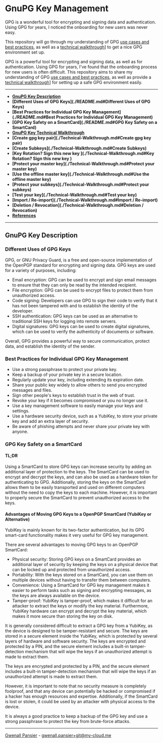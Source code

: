 # GnuPG Key Management

GPG is a wonderful tool for encrypting and signing data and authentication.
Using GPG for years, I noticed the onboarding for new users was never easy.

This repository will go through my understanding of GPG [use cases and best practices](#GnuPG-Key-Description), as well as a [technical walkthrough](./Technical-Walkthrough.md)] to get a nice GPG environment set up.

GPG is a powerful tool for encrypting and signing data, as well as for authentication.
Using GPG for years, I've found that the onboarding process for new users is often difficult. This repository aims to share my understanding of GPG  [use cases and best practices](#GnuPG-Key-Description), as well as provide a  [technical walkthrough](./Technical-Walkthrough.md)] for setting up a safe GPG environment easily.

---

-  **[GnuPG Key Description](#GnuPG-Key-Description)**
  - **[Different Uses of GPG Keys](./README.md#Different Uses of GPG Keys)**
  - **[Best Practices for Individual GPG Key Management](./README.md#Best Practices for Individual GPG Key Management)**
  - **[GPG Key Safety on a SmartCard](./README.md#GPG Key Safety on a SmartCard)**
-  **[GnuPG Key Technical Walkthrough](./Technical-Walkthrough.md)**
  - **[Create gpg key pair](./Technical-Walkthrough.md#Create gpg key pair)**
  - **[Create Subkeys](./Technical-Walkthrough.md#Create Subkeys)**
  - **[Key Rotation? Sign this new key ](./Technical-Walkthrough.md#Key Rotation? Sign this new key )**
  - **[Protect your master key](./Technical-Walkthrough.md#Protect your master key)**
  - **[Use the offline master key](./Technical-Walkthrough.md#Use the offline master key)**
  - **[Protect your subkeys](./Technical-Walkthrough.md#Protect your subkeys)**
  - **[Test your key](./Technical-Walkthrough.md#Test your key)**
  - **[Import /  Re-import](./Technical-Walkthrough.md#Import /  Re-import)**
  - **[Deletion / Revocation](./Technical-Walkthrough.md#Deletion / Revocation)**
  - **[References](./Technical-Walkthrough.md#References)**

---

## GnuPG Key Description

### Different Uses of GPG Keys

GPG, or GNU Privacy Guard, is a free and open-source implementation of the OpenPGP standard for encrypting and signing data. GPG keys are used for a variety of purposes, including:

- Email encryption: GPG can be used to encrypt and sign email messages to ensure that they can only be read by the intended recipient.
- File encryption: GPG can be used to encrypt files to protect them from unauthorized access.
- Code signing: Developers can use GPG to sign their code to verify that it has not been tampered with and to establish the identity of the developer.
- SSH authentication: GPG keys can be used as an alternative to traditional SSH keys for logging into remote servers.
- Digital signatures: GPG keys can be used to create digital signatures, which can be used to verify the authenticity of documents or software.

Overall, GPG provides a powerful way to secure communication, protect data, and establish the identity of the sender.

### Best Practices for Individual GPG Key Management

- Use a strong passphrase to protect your private key.
- Keep a backup of your private key in a secure location.
- Regularly update your key, including extending its expiration date.
- Share your public key widely to allow others to send you encrypted messages and files.
- Sign other people's keys to establish trust in the web of trust.
- Revoke your key if it becomes compromised or you no longer use it.
- Use a key management software to easily manage your keys and settings.
- Use a hardware security device, such as a YubiKey, to store your private key and add an extra layer of security.
- Be aware of phishing attempts and never share your private key with anyone.

### GPG Key Safety on a SmartCard

#### TL;DR

Using a SmartCard to store GPG keys can increase security by adding an additional layer of protection to the keys. The SmartCard can be used to encrypt and decrypt the keys, and can also be used as a hardware token for authenticating to GPG. Additionally, storing the keys on the SmartCard allows them to be easily transported and used on different computers without the need to copy the keys to each machine. However, it is important to properly secure the SmartCard to prevent unauthorized access to the keys.

#### Advantages of Moving GPG Keys to a OpenPGP SmartCard (YubiKey or Alternative)

YubiKey is mainly known for its two-factor authentication, but its GPG smart-card functionality makes it very useful for GPG key management.

There are several advantages to moving GPG keys to an OpenPGP SmartCard:

- Physical security: Storing GPG keys on a SmartCard provides an additional layer of security by keeping the keys on a physical device that can be locked up and protected from unauthorized access.
- Portability: With the keys stored on a SmartCard, you can use them on multiple devices without having to transfer them between computers.
- Convenience: Using a SmartCard for GPG key management makes it easier to perform tasks such as signing and encrypting messages, as the keys are always available on the device.
- Tamper-proof: YubiKey is tamper-proof, which makes it difficult for an attacker to extract the keys or modify the key material. Furthermore, YubiKey hardware can encrypt and decrypt the key material, which makes it more secure than storing the key on disk.

It is generally considered difficult to extract a GPG key from a YubiKey, as the device is designed to be tamper-resistant and secure. The keys are stored in a secure element inside the YubiKey, which is protected by several layers of hardware and software security. The keys are encrypted and protected by a PIN, and the secure element includes a built-in tamper-detection mechanism that will wipe the keys if an unauthorized attempt is made to extract them.

The keys are encrypted and protected by a PIN, and the secure element includes a built-in tamper-detection mechanism that will wipe the keys if an unauthorized attempt is made to extract them.

However, it is important to note that no security measure is completely foolproof, and that any device can potentially be hacked or compromised if a hacker has enough resources and expertise. Additionally, if the SmartCard is lost or stolen, it could be used by an attacker with physical access to the device.

It is always a good practice to keep a backup of the GPG key and use a strong passphrase to protect the key from brute-force attacks.

---

[Gwenall Pansier](https://github.com/gwenall) - [gwenall.pansier+git@my-cloud.me](mailto:gwenall.pansier+git@my-cloud.me)

